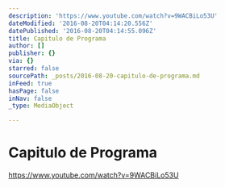 ```yaml
---
description: 'https://www.youtube.com/watch?v=9WACBiLo53U'
dateModified: '2016-08-20T04:14:20.556Z'
datePublished: '2016-08-20T04:14:55.096Z'
title: Capitulo de Programa
author: []
publisher: {}
via: {}
starred: false
sourcePath: _posts/2016-08-20-capitulo-de-programa.md
inFeed: true
hasPage: false
inNav: false
_type: MediaObject

---
```

# Capitulo de Programa

https://www.youtube.com/watch?v=9WACBiLo53U